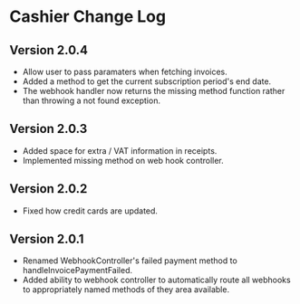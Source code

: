 # Cashier Change Log

## Version 2.0.4

- Allow user to pass paramaters when fetching invoices.
- Added a method to get the current subscription period's end date.
- The webhook handler now returns the missing method function rather than throwing a not found exception.

## Version 2.0.3

- Added space for extra / VAT information in receipts.
- Implemented missing method on web hook controller.

## Version 2.0.2

- Fixed how credit cards are updated.

## Version 2.0.1

- Renamed WebhookController's failed payment method to handleInvoicePaymentFailed.
- Added ability to webhook controller to automatically route all webhooks to appropriately named methods of they area available.
